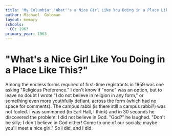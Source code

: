 ```yaml
---
title: 'My Columbia: "What''s a Nice Girl Like You Doing in a Place Like This?"'
author: Michael  Goldman
layout: memory
schools:
  CC: 1963
primary_year: 1963
---
```

# "What's a Nice Girl Like You Doing in a Place Like This?"

Among the endless forms required of first-time registrants in 1959 was one asking "Religious Preference."  I don't know if "none" was an option, but to leave no doubt I wrote "I do not believe in religion in any form," or something even more youthfully defiant, across the form (which had no space for comments).  The campus rabbi (is there still a campus rabbi?) was not fooled.  I was summoned (to Earl Hall, I think) and in 30 seconds he discovered the problem:  I did not believe in God.  "God?" he laughed.  "Don't be silly; I don't believe in God either!  Come to one of our socials; maybe you'll meet a nice girl."  So I did, and I did.
